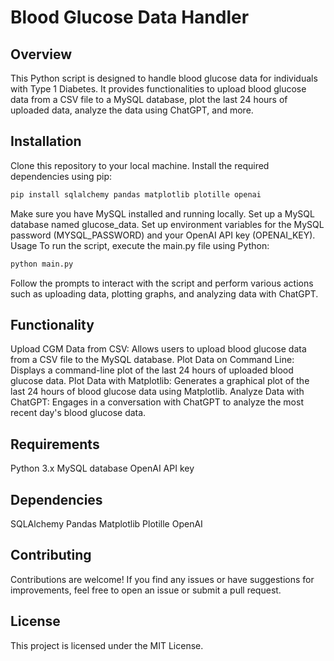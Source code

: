 # Blood Glucose Data Handler
## Overview
This Python script is designed to handle blood glucose data for individuals with Type 1 Diabetes. It provides functionalities to upload blood glucose data from a CSV file to a MySQL database, plot the last 24 hours of uploaded data, analyze the data using ChatGPT, and more.

## Installation
Clone this repository to your local machine.
Install the required dependencies using pip:
```bash
pip install sqlalchemy pandas matplotlib plotille openai
```

Make sure you have MySQL installed and running locally. Set up a MySQL database named glucose_data.
Set up environment variables for the MySQL password (MYSQL_PASSWORD) and your OpenAI API key (OPENAI_KEY).
Usage
To run the script, execute the main.py file using Python:
```bash
python main.py
```

Follow the prompts to interact with the script and perform various actions such as uploading data, plotting graphs, and analyzing data with ChatGPT.
## Functionality
Upload CGM Data from CSV: Allows users to upload blood glucose data from a CSV file to the MySQL database.
Plot Data on Command Line: Displays a command-line plot of the last 24 hours of uploaded blood glucose data.
Plot Data with Matplotlib: Generates a graphical plot of the last 24 hours of blood glucose data using Matplotlib.
Analyze Data with ChatGPT: Engages in a conversation with ChatGPT to analyze the most recent day's blood glucose data.

## Requirements
Python 3.x
MySQL database
OpenAI API key

## Dependencies
SQLAlchemy
Pandas
Matplotlib
Plotille
OpenAI

## Contributing
Contributions are welcome! If you find any issues or have suggestions for improvements, feel free to open an issue or submit a pull request.

## License
This project is licensed under the MIT License.

